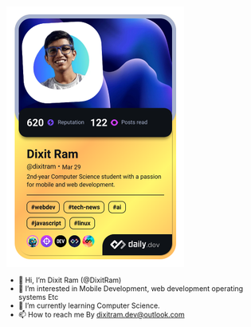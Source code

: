 <a href="https://app.daily.dev/dixitram"><img src="./devcard.png" width="356" alt="Dixit's Dev Card"/></a>


- 👋 Hi, I’m Dixit Ram (@DixitRam)
- 👀 I’m interested in Mobile Development, web development operating systems Etc
- 🌱 I’m currently learning Computer Science.
- 📫 How to reach me By dixitram.dev@outlook.com 

<!---
Dixit-deegit/Dixit-deegit is a ✨ special ✨ repository because its `README.md` (this file) appears on your GitHub profile.
You can click the Preview link to take a look at your changes.
--->
